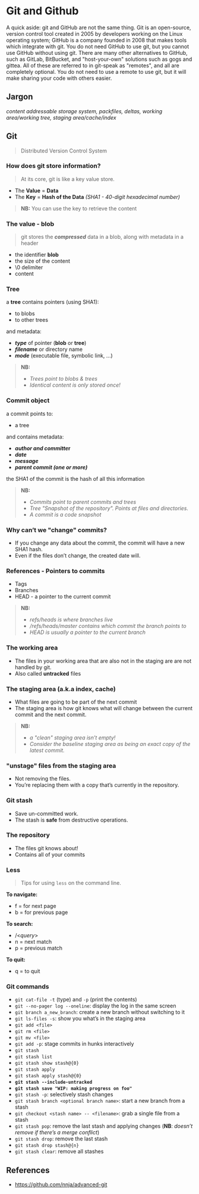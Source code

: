 # Git and Github

A quick aside: git and GitHub are not the same thing. Git is an open-source, version control tool created in 2005 by developers working on the Linux operating system; GitHub is a company founded in 2008 that makes tools which integrate with git. You do not need GitHub to use git, but you cannot use GitHub without using git. There are many other alternatives to GitHub, such as GitLab, BitBucket, and "host-your-own" solutions such as gogs and gittea. All of these are referred to in git-speak as "remotes", and all are completely optional. You do not need to use a remote to use git, but it will make sharing your code with others easier.

## Jargon

*content addressable storage system, packfiles, deltas, working area/working tree, staging area/cache/index*

## Git

> Distributed Version Control System

### How does git store information?

> At its core, git is like a key value store.

- The **Value** = **Data**
- The **Key** = **Hash of the Data** *(SHA1 - 40-digit hexadecimal number)*

> **NB:** You can use the key to retrieve the content

### The value - blob

> git stores the ***compressed*** data in a blob, along with metadata in a header

- the identifier **blob**
- the size of the content
- \0 delimiter
- content

### Tree

a **tree** contains pointers (using SHA1):

- to blobs
- to other trees

and metadata:

- ***type*** of pointer (**blob** or **tree**)
- ***filename*** or directory name
- ***mode*** (executable file, symbolic link, ...)

> **NB:**
>
> - *Trees point to blobs & trees*
> - *Identical content is only stored once!*

### Commit object

a commit points to:

- a tree

and contains metadata:

- ***author and committe*r**
- ***date***
- ***message***
- ***parent commit (one or more)***

the SHA1 of the commit is the hash of all this information

> **NB:**
>
> - *Commits point to parent commits and trees*
> - *Tree "Snapshot of  the repository". Points at files  and directories.*
> - *A commit is a  code snapshot*

### Why can’t we "change" commits?

- If you change any data about the commit, the commit will have a new SHA1 hash.
- Even if the files don’t change, the created date will.

### References - Pointers to commits

- Tags
- Branches
- HEAD - a pointer to the current commit

> **NB:**
>
> - *refs/heads is where branches live*
> - */refs/heads/master contains which commit the branch points to*
> - *HEAD is usually a pointer to the current branch*

### The working area

- The files in your working area that are also not in the staging are are not handled by git.
- Also called **untracked** files

### The staging area (a.k.a index, cache)

- What files are going to be part of the next commit
- The staging area is how git knows what will change between the current commit and the next commit.

> **NB:**
>
> - *a "clean" staging area isn’t empty!*
>- *Consider the baseline staging area as being an exact copy of the latest commit.*

### "unstage" files from the staging area

- Not removing the files.
- You’re replacing them with a copy that’s currently in the repository.

### Git stash

- Save un-committed work. 
- The stash is **safe** from destructive operations.

### The repository

- The files git knows about!
- Contains all of your commits

### Less

> Tips for using `less` on the command line.

**To navigate:**

 - f = for next page
 - b = for previous page
 
**To search:**

 - /\<_query_>
 - n = next match
 - p = previous match
 
**To quit:**
 - q = to quit


### Git commands

- `git cat-file -t` (type) and `-p` (print the contents)
- `git --no-pager log --oneline`: display the log in the same screen
- `git branch a_new_branch`: create a new branch without switching to it
- `git ls-files -s`: show you what’s in the staging area
- `git add <file>`
- `git rm <file>`
- `git mv <file>`
- `git add -p`: stage commits in hunks interactively
- `git stash`
- `git stash list`
- `git stash show stash@{0}`
- `git stash apply`
- `git stash apply stash@{0}`
- **`git stash --include-untracked`**
- **`git stash save "WIP: making progress on foo"`**
- `git stash -p`: selectively stash changes
- `git stash branch <optional branch name>`: start a new branch from a stash
- `git checkout <stash name> -- <filename>`: grab a single file from a stash
- `git stash pop`: remove the last stash and applying changes (**NB**: *doesn’t remove if there’s a merge conflict*)
- `git stash drop`: remove the last stash
- `git stash drop stash@{n}`
- `git stash clear`: remove all stashes

## References

- <https://github.com/nnja/advanced-git>